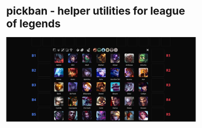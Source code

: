 # pickban - helper utilities for league of legends

![Fullscreen capture of the pick-ban application](images/ui.png)
